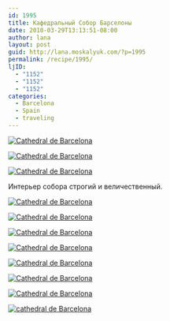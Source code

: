 ```yaml
---
id: 1995
title: Кафедральный Собор Барселоны
date: 2010-03-29T13:13:51-08:00
author: lana
layout: post
guid: http://lana.moskalyuk.com/?p=1995
permalink: /recipe/1995/
ljID:
  - "1152"
  - "1152"
  - "1152"
categories:
  - Barcelona
  - Spain
  - traveling
---
```

<a class="flickr-image alignnone" title="Cathedral de Barcelona" href="http://www.flickr.com/photos/67405678@N00/4472662864/" target="_blank"><img src="http://farm3.static.flickr.com/2772/4472662864_5cd4d9d1f3.jpg" alt="Cathedral de Barcelona" /></a>

<a class="flickr-image alignnone" title="Cathedral de Barcelona" href="http://www.flickr.com/photos/67405678@N00/4471884303/" target="_blank"><img src="http://farm5.static.flickr.com/4065/4471884303_c8b883b286.jpg" alt="Cathedral de Barcelona" /></a>

<a class="flickr-image alignnone" title="Cathedral de Barcelona" href="http://www.flickr.com/photos/67405678@N00/4471885399/" target="_blank"><img src="http://farm5.static.flickr.com/4027/4471885399_fb949647da.jpg" alt="Cathedral de Barcelona" /></a>

Интерьер собора строгий и величественный.

<a class="flickr-image alignnone" title="Cathedral de Barcelona" href="http://www.flickr.com/photos/67405678@N00/4472665734/" target="_blank"><img src="http://farm5.static.flickr.com/4027/4472665734_e3d1ed38a2.jpg" alt="Cathedral de Barcelona" /></a>

<!--more-->

<a class="flickr-image alignnone" title="Cathedral de Barcelona" href="http://www.flickr.com/photos/67405678@N00/4472667048/" target="_blank"><img src="http://farm5.static.flickr.com/4070/4472667048_5b598078cf.jpg" alt="Cathedral de Barcelona" /></a>

<a class="flickr-image alignnone" title="Cathedral de Barcelona" href="http://www.flickr.com/photos/67405678@N00/4472667670/" target="_blank"><img src="http://farm5.static.flickr.com/4005/4472667670_35f680b524.jpg" alt="Cathedral de Barcelona" /></a>

<a class="flickr-image alignnone" title="Cathedral de Barcelona" href="http://www.flickr.com/photos/67405678@N00/4472668218/" target="_blank"><img src="http://farm5.static.flickr.com/4043/4472668218_092f1ceddf.jpg" alt="Cathedral de Barcelona" /></a>

<a class="flickr-image alignnone" title="Cathedral de Barcelona" href="http://www.flickr.com/photos/67405678@N00/4472668816/" target="_blank"><img src="http://farm3.static.flickr.com/2754/4472668816_6bd1cbc1d7.jpg" alt="Cathedral de Barcelona" /></a>

<a class="flickr-image alignnone" title="Cathedral de Barcelona" href="http://www.flickr.com/photos/67405678@N00/4472669230/" target="_blank"><img src="http://farm5.static.flickr.com/4049/4472669230_9874bbaec7.jpg" alt="Cathedral de Barcelona" /></a>

<a class="flickr-image alignnone" title="Cathedral de Barcelona" href="http://www.flickr.com/photos/67405678@N00/4471895193/" target="_blank"><img src="http://farm5.static.flickr.com/4026/4471895193_a98a573f58.jpg" alt="Cathedral de Barcelona" /></a>

<a class="flickr-image alignnone" title="cathedral de Barcelona" href="http://www.flickr.com/photos/67405678@N00/4471895583/" target="_blank"><img src="http://farm5.static.flickr.com/4007/4471895583_53f63e710f.jpg" alt="cathedral de Barcelona" /></a>
